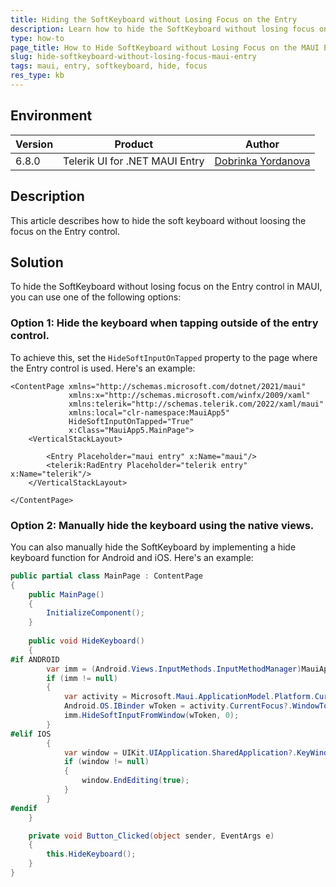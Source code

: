 ```yaml
---
title: Hiding the SoftKeyboard without Losing Focus on the Entry
description: Learn how to hide the SoftKeyboard without losing focus on the Entry control in MAUI.
type: how-to
page_title: How to Hide SoftKeyboard without Losing Focus on the MAUI Entry | Telerik
slug: hide-softkeyboard-without-losing-focus-maui-entry
tags: maui, entry, softkeyboard, hide, focus
res_type: kb
---
```

## Environment

| Version | Product | Author | 
| --- | --- | ---- | 
| 6.8.0 | Telerik UI for .NET MAUI Entry| [Dobrinka Yordanova](https://www.telerik.com/blogs/author/dobrinka-yordanova)| 

## Description

This article describes how to hide the soft keyboard without loosing the focus on the Entry control.

## Solution

To hide the SoftKeyboard without losing focus on the Entry control in MAUI, you can use one of the following options:

### Option 1: Hide the keyboard when tapping outside of the entry control.

To achieve this, set the `HideSoftInputOnTapped` property to the page where the Entry control is used. Here's an example:

```XAML
<ContentPage xmlns="http://schemas.microsoft.com/dotnet/2021/maui"
             xmlns:x="http://schemas.microsoft.com/winfx/2009/xaml"
             xmlns:telerik="http://schemas.telerik.com/2022/xaml/maui"
             xmlns:local="clr-namespace:MauiApp5"
             HideSoftInputOnTapped="True"
             x:Class="MauiApp5.MainPage">
    <VerticalStackLayout>

        <Entry Placeholder="maui entry" x:Name="maui"/>
        <telerik:RadEntry Placeholder="telerik entry" x:Name="telerik"/>
    </VerticalStackLayout>

</ContentPage>
```

### Option 2: Manually hide the keyboard using the native views.

You can also manually hide the SoftKeyboard by implementing a hide keyboard function for Android and iOS. Here's an example:

```C#
public partial class MainPage : ContentPage
{
    public MainPage()
    {
        InitializeComponent();
    }
    
    public void HideKeyboard()
    {
#if ANDROID
        var imm = (Android.Views.InputMethods.InputMethodManager)MauiApplication.Current.GetSystemService(Android.Content.Context.InputMethodService);
        if (imm != null)
        {
            var activity = Microsoft.Maui.ApplicationModel.Platform.CurrentActivity;
            Android.OS.IBinder wToken = activity.CurrentFocus?.WindowToken;
            imm.HideSoftInputFromWindow(wToken, 0);
        }
#elif IOS
        {
            var window = UIKit.UIApplication.SharedApplication?.KeyWindow;
            if (window != null)
            {
                window.EndEditing(true);
            }
        }
#endif
    }

    private void Button_Clicked(object sender, EventArgs e)
    {
        this.HideKeyboard();
    }
}
```
